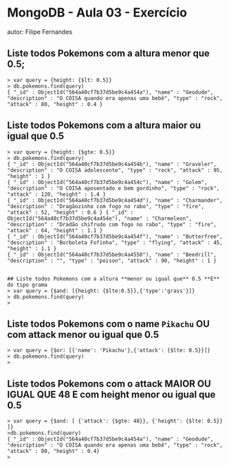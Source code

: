 # MongoDB - Aula 03 - Exercício
autor: Filipe Fernandes


## Liste todos Pokemons com a altura **menor que** 0.5;
	> var query = {height: {$lt: 0.5}}
	> db.pokemons.find(query)
	{ "_id" : ObjectId("564a40cf7b37d5be9c4a454a"), "name" : "Geodude", "description" : "O COISA quando era apenas uma bebê", "type" : "rock", "attack" : 80, "height" : 0.4 }

	
## Liste todos Pokemons com a altura **maior ou igual que** 0.5
	> var query = {height: {$gte: 0.5}}
	> db.pokemons.find(query)
	{ "_id" : ObjectId("564a40cf7b37d5be9c4a454b"), "name" : "Graveler", "description" : "O COISA adolescente", "type" : "rock", "attack" : 95, "height" : 1 }
	{ "_id" : ObjectId("564a40cf7b37d5be9c4a454c"), "name" : "Golem", "description" : "O COISA aposentado e bem gordinho", "type" : "rock", "attack" : 120, "height" : 1.4 }
	{ "_id" : ObjectId("564a40cf7b37d5be9c4a454d"), "name" : "Charmander", "description" : "Dragãozinho com fogo no rabo", "type" : "fire", "attack" : 52, "height" : 0.6 } { "_id" : ObjectId("564a40cf7b37d5be9c4a454e"), "name" : "Charmeleon", "description" : "Dradão chifrudo com fogo no rabo", "type" : "fire", "attack" : 64, "height" : 1.1 }
	{ "_id" : ObjectId("564a40cf7b37d5be9c4a454f"), "name" : "Butterfree", "description" : "Borboleta Fofinha", "type" : "flying", "attack" : 45, "height" : 1.1 }
	{ "_id" : ObjectId("564a40cf7b37d5be9c4a4550"), "name" : "Beedrill", "description" : "", "type" : "poison", "attack" : 90, "height" : 1 }


	## Liste todos Pokemons com a altura **menor ou igual que** 0.5 **E** do tipo grama
	> var query = {$and: [{height: {$lte:0.5}},{'type':'grass'}]}
	> db.pokemons.find(query)
	>


## Liste todos Pokemons com o name `Pikachu` **OU** com attack **menor ou igual que** 0.5
	> var query = {$or: [{'name': 'Pikachu'},{'attack': {$lte: 0.5}}]}
	> db.pokemons.find(query)                                        
	>                                                                


## Liste todos Pokemons com o attack **MAIOR OU IGUAL QUE** 48 **E** com  height **menor ou igual que** 0.5
	> var query = {$and: [ {'attack': {$gte: 48}}, {'height': {$lte: 0.5}} ]}	
	>db.pokemons.find(query)
	{ "_id" : ObjectId("564a40cf7b37d5be9c4a454a"), "name" : "Geodude", "description" : "O COISA quando era apenas uma bebê", "type" : "rock", "attack" : 80, "height" : 0.4} 
	>